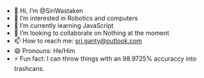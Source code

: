 - 👋 Hi, I’m @SiriWastaken
- 👀 I’m interested in Robotics and computers
- 🌱 I’m currently learning JavaScript
- 💞️ I’m looking to collaborate on Nothing at the moment
- 📫 How to reach me: sri.ganty@outlook.com
- 😄 Pronouns: He/Him
- ⚡ Fun fact: I can throw things with an 98.9725% accuraccy into trashcans. 

